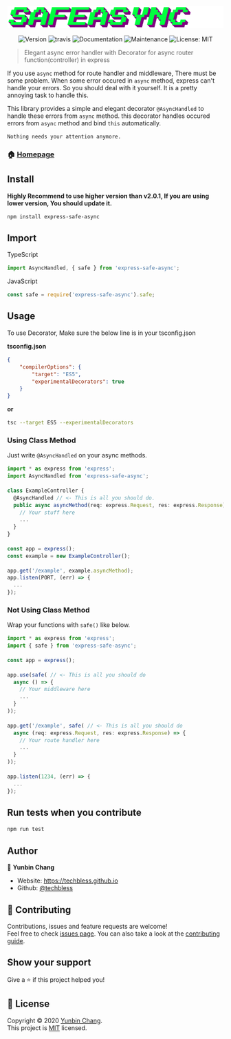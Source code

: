<p align="center">
  <img src="logo.png" alt="logo">
</p>

<p align="center">
  <img alt="Version" src="https://img.shields.io/npm/v/express-safe-async.svg">
  <img alt="travis" src="https://travis-ci.org/techbless/express-safe-async.svg?branch=master" />
  <img alt="Documentation" src="https://img.shields.io/badge/documentation-yes-brightgreen.svg" />
  <img alt="Maintenance" src="https://img.shields.io/badge/Maintained%3F-yes-green.svg" />
  <img alt="License: MIT" src="https://img.shields.io/github/license/techbless/express-safe-async" />
</p>

> Elegant async error handler with Decorator for async router function(controller) in express   

If you use `async` method for route handler and middleware, There must be some problem. When some error occured in `async` method, express can't handle your errors. So you should deal with it yourself. It is a pretty annoying task to handle this.   

This library provides a simple and elegant decorator `@AsyncHandled` to handle these errors from `async` method. this decorator handles occured errors from `async` method and bind `this` automatically.   

```
Nothing needs your attention anymore.
```

### 🏠 [Homepage](https://github.com/techbless/express-safe-async)

## Install

**Highly Recommend to use higher version than v2.0.1, If you are using lower version, You should update it.**

```sh
npm install express-safe-async
```

## Import

TypeScript
```typescript
import AsyncHandled, { safe } from 'express-safe-async';
```

JavaScript
```javascript
const safe = require('express-safe-async').safe;
```

## Usage

To use Decorator, Make sure the below line is in your tsconfig.json

**tsconfig.json**
```json
{
    "compilerOptions": {
        "target": "ES5",
        "experimentalDecorators": true
    }
}
```

**or**

```sh
tsc --target ES5 --experimentalDecorators
```

### Using Class Method

Just write `@AsyncHandled` on your async methods.

```typescript
import * as express from 'express';
import AsyncHandled from 'express-safe-async';

class ExampleController {
  @AsyncHandled // <- This is all you should do.
  public async asyncMethod(req: express.Request, res: express.Response) {
    // Your stuff here
    ...
  }
}

const app = express();
const example = new ExampleController();

app.get('/example', example.asyncMethod);
app.listen(PORT, (err) => {
  ...
});
```

### Not Using Class Method

Wrap your functions with `safe()` like below.

```typescript
import * as express from 'express';
import { safe } from 'express-safe-async';

const app = express();

app.use(safe( // <- This is all you should do
  async () => {
    // Your middleware here
    ...
  }
));

app.get('/example', safe( // <- This is all you should do
  async (req: express.Request, res: express.Response) => {
    // Your route handler here
    ...
  }
));

app.listen(1234, (err) => {
  ...
});
```

## Run tests when you contribute

```sh
npm run test
```

## Author

👤 **Yunbin Chang**

* Website: https://techbless.github.io
* Github: [@techbless](https://github.com/techbless)

## 🤝 Contributing

Contributions, issues and feature requests are welcome!<br />Feel free to check [issues page](https://github.com/techbless/express-safe-async/issues). You can also take a look at the [contributing guide](https://github.com/techbless/express-safe-async/blob/master/CONTRIBUTING.md).

## Show your support

Give a ⭐️ if this project helped you!

## 📝 License

Copyright © 2020 [Yunbin Chang](https://github.com/techbless).<br />
This project is [MIT](https://github.com/techbless/express-safe-async/blob/master/LICENSE) licensed.
